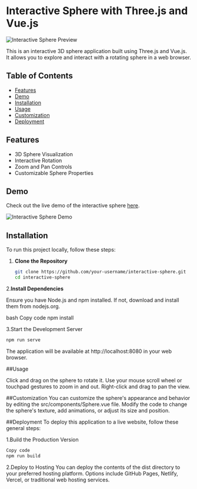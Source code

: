 # Interactive Sphere with Three.js and Vue.js

![Interactive Sphere Preview](demo.gif)

This is an interactive 3D sphere application built using Three.js and Vue.js. It allows you to explore and interact with a rotating sphere in a web browser.

## Table of Contents

- [Features](#features)
- [Demo](#demo)
- [Installation](#installation)
- [Usage](#usage)
- [Customization](#customization)
- [Deployment](#deployment)

## Features

- 3D Sphere Visualization
- Interactive Rotation
- Zoom and Pan Controls
- Customizable Sphere Properties

## Demo

Check out the live demo of the interactive sphere [here](https://your-demo-url.com).

![Interactive Sphere Demo](demo.gif)

## Installation

To run this project locally, follow these steps:

1. **Clone the Repository**

   ```bash
   git clone https://github.com/your-username/interactive-sphere.git
   cd interactive-sphere
   
2.**Install Dependencies**

Ensure you have Node.js and npm installed. If not, download and install them from nodejs.org.

bash
Copy code
npm install

3.Start the Development Server

```bash
npm run serve
```
The application will be available at http://localhost:8080 in your web browser.

##Usage

Click and drag on the sphere to rotate it.
Use your mouse scroll wheel or touchpad gestures to zoom in and out.
Right-click and drag to pan the view.

##Customization
You can customize the sphere's appearance and behavior by editing the src/components/Sphere.vue file. Modify the code to change the sphere's texture, add animations, or adjust its size and position.

##Deployment
To deploy this application to a live website, follow these general steps:

1.Build the Production Version

```bash
Copy code
npm run build

```
2.Deploy to Hosting
You can deploy the contents of the dist directory to your preferred hosting platform. Options include GitHub Pages, Netlify, Vercel, or traditional web hosting services.
